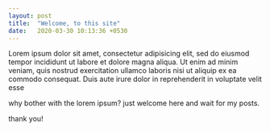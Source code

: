```yaml
---
layout: post
title:  "Welcome, to this site"
date:   2020-03-30 10:13:36 +0530
---
```

Lorem ipsum dolor sit amet, consectetur adipisicing elit, sed do eiusmod tempor incididunt ut labore et dolore magna aliqua. Ut enim ad minim veniam, quis nostrud exercitation ullamco laboris nisi ut aliquip ex ea commodo consequat. Duis aute irure dolor in reprehenderit in voluptate velit esse

why bother with the lorem ipsum? just welcome here and wait for my posts.

thank you!
